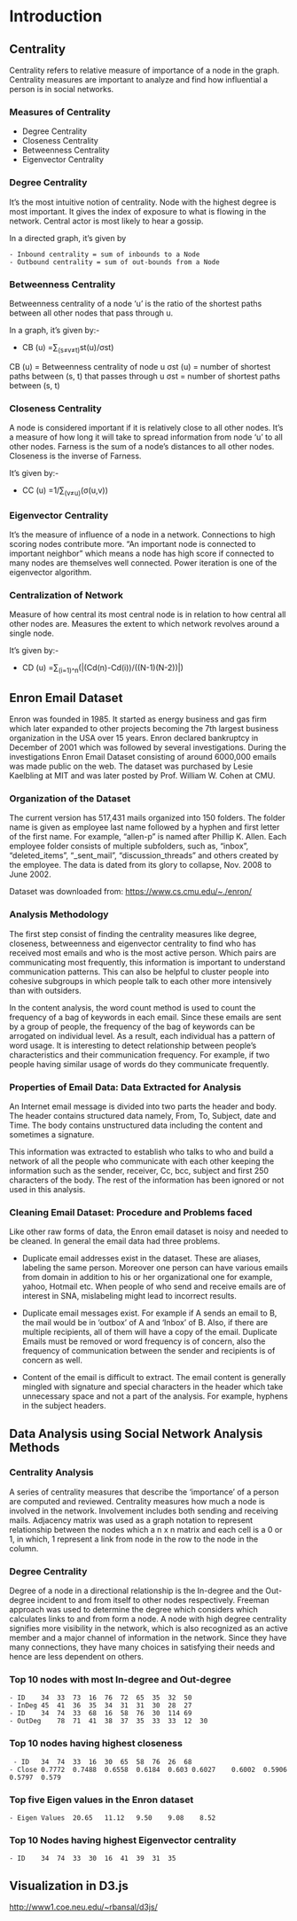 # Introduction
## Centrality
Centrality refers to relative measure of importance of a node in the graph. Centrality measures are important to analyze and find how influential a person is in social networks.  

### Measures of Centrality
*	Degree Centrality
*	Closeness Centrality
*	Betweenness Centrality
*	Eigenvector Centrality

### Degree Centrality

It’s the most intuitive notion of centrality. Node with the highest degree is most important. It gives the index of exposure to what is flowing in the network. Central actor is most likely to hear a gossip.

In a directed graph, it’s given by

	- Inbound centrality = sum of inbounds to a Node
	- Outbound centrality = sum of out-bounds from a Node

### Betweenness Centrality
Betweenness centrality of a node ‘u’ is the ratio of the shortest paths between all other nodes that pass through u.

In a graph, it’s given by:-

 - CB (u) =∑<sub>(s≠v≠t)</sub>st(u)/σst) 

CB (u) = Betweenness centrality of node u
σst (u)  = number of shortest paths between (s, t) that passes through u 
σst = number of shortest paths between (s, t)	

### Closeness Centrality
A node is considered important if it is relatively close to all other nodes. It’s a measure of how long it will take to spread information from node ‘u’ to all other nodes. 
Farness is the sum of a node’s distances to all other nodes. 
Closeness is the inverse of Farness. 

It’s given by:-
- CC (u) =1/∑<sub>(v≠u)</sub>(σ(u,v)) 

### Eigenvector Centrality
It’s the measure of influence of a node in a network. Connections to high scoring nodes contribute more. “An important node is connected to important neighbor” which means a node has high score if connected to many nodes are themselves well connected.   Power iteration is one of the eigenvector algorithm.
### Centralization of Network
Measure of how central its most central node is in relation to how central all other nodes are. Measures the extent to which network revolves around a single node.

It’s given by:-
- CD (u) =∑<sub>(i=1)^n</sub>(|(Cd(n)-Cd(i))/((N-1)(N-2))|) 
  
## Enron Email Dataset
Enron was founded in 1985. It started as energy business and gas firm which later expanded to other projects becoming the 7th largest business organization in the USA over 15 years. Enron declared bankruptcy in December of 2001 which was followed by several investigations. During the investigations Enron Email Dataset consisting of around 6000,000 emails was made public on the web. The dataset was purchased by Lesie Kaelbling at MIT and was later posted by Prof. William W. Cohen at CMU. 

### Organization of the Dataset
The current version has 517,431 mails organized into 150 folders. The folder name is given as employee last name followed by a hyphen and first letter of the first name. For example, “allen-p” is named after Phillip K. Allen. Each employee folder consists of multiple subfolders, such as, “inbox”, “deleted_items”, “_sent_mail”, “discussion_threads” and others created by the employee. The data is dated from its glory to collapse, Nov. 2008 to June 2002. 

Dataset was downloaded from: https://www.cs.cmu.edu/~./enron/

### Analysis Methodology 
The first step consist of finding the centrality measures like degree, closeness, betweenness and eigenvector centrality to find who has received most emails and who is the most active person. Which pairs are communicating most frequently, this information is important to understand communication patterns. This can also be helpful to cluster people into cohesive subgroups in which people talk to each other more intensively than with outsiders.

In the content analysis, the word count method is used to count the frequency of a bag of keywords in each email. Since these emails are sent by a group of people, the frequency of the bag of keywords can be arrogated on individual level. As a result, each individual has a pattern of word usage. It is interesting to detect relationship between people’s characteristics and their communication frequency. For example, if two people having similar usage of words do they communicate frequently.  

### Properties of Email Data: Data Extracted for Analysis
An Internet email message is divided into two parts the header and body. The header contains structured data namely, From, To, Subject, date and Time. The body contains unstructured data including the content and sometimes a signature.

This information was extracted to establish who talks to who and build a network of all the people who communicate with each other keeping the information such as the sender, receiver, Cc, bcc, subject and first 250 characters of the body. The rest of the information has been ignored or not used in this analysis. 

### Cleaning Email Dataset: Procedure and Problems faced
Like other raw forms of data, the Enron email dataset is noisy and needed to be cleaned. In general the email data had three problems.

* Duplicate email addresses exist in the dataset. These are aliases, labeling the same person. Moreover one person can have various emails from domain in addition to his or her organizational one for example, yahoo, Hotmail etc. When people of who send and receive emails are of interest in SNA, mislabeling might lead to incorrect results.

* Duplicate email messages exist. For example if A sends an email to B, the mail would be in ‘outbox’ of A and ‘Inbox’ of B. Also, if there are multiple recipients, all of them will have a copy of the email. Duplicate Emails must be removed or word frequency is of concern, also the frequency of communication between the sender and recipients is of concern as well.

*	Content of the email is difficult to extract. The email content is generally mingled with signature and special characters in the header which take unnecessary space and not a part of the analysis. For example, hyphens in the subject headers.

## Data Analysis using Social Network Analysis Methods

### Centrality Analysis
A series of centrality measures that describe the ‘importance’ of a person are computed and reviewed. Centrality measures how much a node is involved in the network. Involvement includes both sending and receiving mails. Adjacency matrix was used as a graph notation to represent relationship between the nodes which a n x n matrix and each cell is a 0 or 1, in which, 1 represent a link from node in the row to the node in the column.

### Degree Centrality  

Degree of a node in a directional relationship is the In-degree and the Out-degree incident to and from itself to other nodes respectively. Freeman approach was used to determine the degree which considers which calculates links to and from form a node.
A node with high degree centrality signifies more visibility in the network, which is also recognized as an active member and a major channel of information in the network. Since they have many connections, they have many choices in satisfying their needs and hence are less dependent on others.

### Top 10 nodes with most In-degree and Out-degree


    - ID	34	33	73	16	76	72	65	35	32	50
	- InDeg	45	41	36	35	34	31	31	30	28	27
	- ID	34	74	33	68	16	58	76	30	114	69
	- OutDeg	78	71	41	38	37	35	33	33	12	30
 
### Top 10 nodes having highest closeness

     - ID	34	74	33	16	30	65	58	76	26	68
	- Close	0.7772	0.7488	0.6558	0.6184	0.603 0.6027	0.6002	0.5906	0.5797	0.579
	
### Top five Eigen values in the Enron dataset

    - Eigen Values	20.65	11.12	9.50	9.08	8.52



### Top 10 Nodes having highest Eigenvector centrality
    - ID	34	74	33	30	16	41	39	31	35

## Visualization in D3.js
http://www1.coe.neu.edu/~rbansal/d3js/

